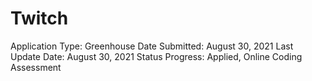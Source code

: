 # Twitch

Application Type: Greenhouse
Date Submitted: August 30, 2021
Last Update Date: August 30, 2021
Status Progress: Applied, Online Coding Assessment